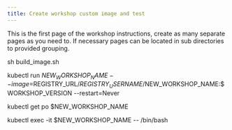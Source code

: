 ```yaml
---
title: Create workshop custom image and test 
---
```


This is the first page of the workshop instructions, create as many separate pages as you need to. If necessary pages can be located in sub directories to provided grouping.

sh build_image.sh

kubectl run $NEW_WORKSHOP_NAME --image=$REGISTRY_URL/$REGISTRY_USERNAME/$NEW_WORKSHOP_NAME:$WORKSHOP_VERSION --restart=Never

kubectl get po $NEW_WORKSHOP_NAME

kubectl exec -it $NEW_WORKSHOP_NAME -- /bin/bash